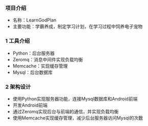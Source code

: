 <article class="markdown-body entry-content" itemprop="mainContentOfPage">
<h3><a id="user-content-项目介绍" class="anchor" href="#项目介绍" aria-hidden="true"><span class="octicon octicon-link"></span></a>项目介绍</h3>

<ul>
<li>名称：LearnGodPlan </li>
<li>主要功能：学霸养成，制定学习计划，在学习过程中饲养电子宠物</li>
</ul>

<h3><a id="user-content-1-工具介绍" class="anchor" href="#1-工具介绍" aria-hidden="true"><span class="octicon octicon-link"></span></a>1 工具介绍</h3>

<ul>
<li>Python：后台服务器</li>
<li>Zeromq：消息中间件实现负载均衡</li>
<li>Memcache：实现缓存管理</li>
<li>Mysql：后台数据库</li>
</ul>

<h3><a id="user-content-2-架构设计" class="anchor" href="#2-架构设计" aria-hidden="true"><span class="octicon octicon-link"></span></a>2 架构设计</h3>

<ul>
<li>使用Python实现服务器功能，连接Mysql数据库和Android前端</li>
<li>开发Android前端</li>
<li>通过Zeromq实现后台与前端的通信，并实现负载均衡</li>
<li>使用Memcache实现缓存管理，减少后台服务器访问Mysql的次数</li>
</ul>

</article>
